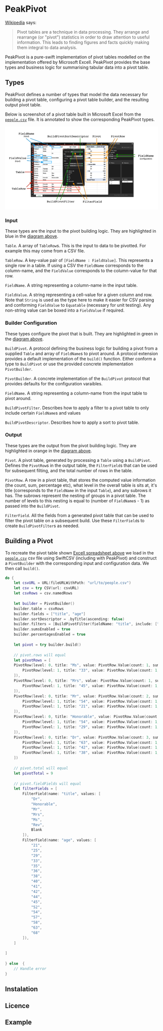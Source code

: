 # PeakPivot

[Wikipedia](https://en.wikipedia.org/wiki/Pivot_table) says:

> Pivot tables are a technique in data processing. They arrange and rearrange (or "pivot") statistics in order to draw attention to useful information. This leads to finding figures and facts quickly making them integral to data analysis. 

PeakPivot is a pure-swift implementation of pivot tables modelled on the implementation offered by Microsoft Excell. PeakPivot provides the base types and business logic for summarising tabular data into a pivot table.

## Types 

PeakPivot defines a number of types that model the data necessary for building a pivot table, configuring a pivot table builder, and the resulting output pivot table.

Below is screenshot of a pivot table built in Microsoft Excel from the [`people.csv`](Assets/people.csv) file. It is annotated to show the corresponding PeakPivot types.

![](Assets/diagram.png)

### Input 

These types are the input to the pivot building logic. They are highlighted in blue in the [diagram above](#Types).

`Table`. A array of `TableRow`s. This is the input to data to be pivotted. For example this may come from a CSV file.

`TableRow`. A key-value pair of `[FieldName : FieldValue]`. This represents a single row in a table. If using a CSV the `FieldName` corresponds to the column-name, and the `FieldValue` corresponds to the column-value for that row.

`FieldName`. A string representing a column-name in the input table.

`FieldValue`. A string representing a cell-value for a given column and row. Note that `String` is used as the type here to make it easier for CSV parsing and conforming `FieldValue` to `Equatable` (necessary for unit testing). Any non-string value can be boxed into a `FieldValue` if required.

### Builder Configuration

These types configure the pivot that is built. They are highlighted in green in the [diagram above](#Types).

`BuildPivot`. A protocol defining the business logic for building a pivot from a supplied `Table` and array of `FieldName`s to pivot around. A protocol extension provides a default implementation of the `build()` function. Either conform a type to `BuildPivot` or use the provided concrete implementation `PivotBuilder`.

`PivotBuilder`. A concrete implementation of the `BuildPivot` protocol that provides defaults for the configuration varaibles.

`FieldName`. A string representing a column-name from the input table to pivot around.

`BuildPivotFilter`. Describes how to apply a filter to a pivot table to only include certain `FieldName`s and values

`BuildPivotDescriptor`. Describes how to apply a sort to pivot table.

### Output

These types are the output from the pivot building logic. They are highlighted in orange in the [diagram above](#Types).

`Pivot`. A pivot table, generated by processing a `Table` using a `BuildPivot`. Defines the `PivotRow`s in the output table, the `FilterField`s that can be used for subsequent filting, and the total number of rows in the table.

`PivotRow`. A row in a pivot table, that stores the computed value information (the count, sum, percentage etc), what level in the overall table is sits at, it's title (corresponds to the `FieldName` in the input `Table`), and any subrows it has. The subrows represent the nesting of groups in a pivot table. The number of levels to this nesting is equal to  (number of `FieldName`s - 1) as passed into the `BuildPivot`.

`FilterField`. All the fields from a generated pivot table that can be used to filter  the pivot table on a subsequent build. Use these `FilterField`s to create `BuildPivotFilter`s as needed.

## Building a Pivot

To recreate the pivot table shown [Excell spreadsheet above](#Types) we load in the [`people.csv`](Assets/people.csv) csv file using SwiftCSV (including with PeakPivot) and construct a `PivotBuilder` with the corresponding input and configuration data. We then call `build()`.

```swift
do {
    let csvURL = URL(fileURLWithPath: "url/to/people.csv")
    let csv = try CSV(url: csvURL)
    let csvRows = csv.namedRows

    let builder = PivotBuilder()
    builder.table = csvRows
    builder.fields = ["title", "age"]
    builder.sortDescriptor = .byTitle(ascending: false)
    builder.filters = [BuildPivotFilter(fieldName: "title", include: ["Ms", "Mrs", "Mr", "Honorable", "Dr"])]
    builder.sumsEnabled = true
    builder.percentagesEnabled = true

    let pivot = try builder.build()
    
    // pivot.rows will equal
    let pivotRows = [
    PivotRow(level: 0, title: "Ms", value: PivotRow.Value(count: 1, sum: 33, percentage: 1/9), subRows: [
        PivotRow(level: 1, title: "33", value: PivotRow.Value(count: 1, sum: 33, percentage: 1/9), subRows: nil),
    ]),
    PivotRow(level: 0, title: "Mrs", value: PivotRow.Value(count: 1, sum: 45, percentage: 1/9), subRows: [
        PivotRow(level: 1, title: "45", value: PivotRow.Value(count: 1, sum: 45, percentage: 1/9), subRows: nil),
    ]),
    PivotRow(level: 0, title: "Mr", value: PivotRow.Value(count: 2, sum: 75, percentage: 2/9), subRows: [
        PivotRow(level: 1, title: "54", value: PivotRow.Value(count: 1, sum: 54, percentage: 1/9), subRows: nil),
        PivotRow(level: 1, title: "21", value: PivotRow.Value(count: 1, sum: 21, percentage: 1/9), subRows: nil),
    ]),
    PivotRow(level: 0, title: "Honorable", value: PivotRow.Value(count: 2, sum: 83, percentage: 2/9), subRows: [
        PivotRow(level: 1, title: "54", value: PivotRow.Value(count: 1, sum: 54, percentage: 1/9), subRows: nil),
        PivotRow(level: 1, title: "29", value: PivotRow.Value(count: 1, sum: 29, percentage: 1/9), subRows: nil),
    ]),
    PivotRow(level: 0, title: "Dr", value: PivotRow.Value(count: 3, sum: 143, percentage: 3/9), subRows: [
        PivotRow(level: 1, title: "63", value: PivotRow.Value(count: 1, sum: 63, percentage: 1/9), subRows: nil),
        PivotRow(level: 1, title: "42", value: PivotRow.Value(count: 1, sum: 42, percentage: 1/9), subRows: nil),
        PivotRow(level: 1, title: "38", value: PivotRow.Value(count: 1, sum: 38, percentage: 1/9), subRows: nil),
    ])

    // pivot.total will equal
    let pivotTotal = 9

    // pivot.fieldFields will equal
    let filterFields = [
        FilterField(name: "title", values: [
            "Dr",
            "Honorable",
            "Mr",
            "Mrs",
            "Ms",
            "Rev",
            Blank
        ]),
        FilterField(name: "age", values: [
            "21",
            "25",
            "29",
            "33",
            "35",
            "36",
            "38",
            "40",
            "41",
            "42",
            "44",
            "45",
            "52",
            "54",
            "57",
            "58",
            "63",
            "68"
        ]),
    ]

]

} else  {
    // Handle error
}

```

## Instalation

## Licence

## Example